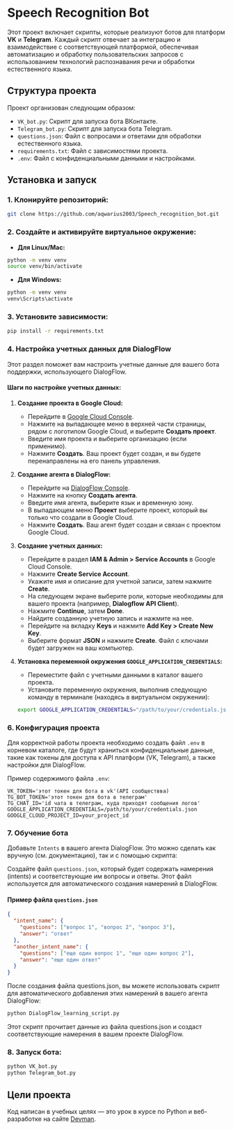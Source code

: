 # Speech Recognition Bot

Этот проект включает скрипты, которые реализуют ботов для платформ **VK** и **Telegram**. Каждый скрипт отвечает за интеграцию и взаимодействие с соответствующей платформой, обеспечивая автоматизацию и обработку пользовательских запросов с использованием технологий распознавания речи и обработки естественного языка.

## Структура проекта

Проект организован следующим образом:

- `VK_bot.py`: Скрипт для запуска бота ВКонтакте.
- `Telegram_bot.py`: Скрипт для запуска бота Telegram.
- `questions.json`: Файл с вопросами и ответами для обработки естественного языка.
- `requirements.txt`: Файл с зависимостями проекта.
- `.env`: Файл с конфиденциальными данными и настройками.

## Установка и запуск 

### 1. Клонируйте репозиторий:
```bash
git clone https://github.com/aqwarius2003/Speech_recognition_bot.git
```

### 2. Создайте и активируйте виртуальное окружение:

- **Для Linux/Mac:**
```bash
python -m venv venv
source venv/bin/activate
```

- **Для Windows:**
```bash
python -m venv venv
venv\Scripts\activate
```

### 3. Установите зависимости:
```bash
pip install -r requirements.txt
```

### 4. Настройка учетных данных для DialogFlow

Этот раздел поможет вам настроить учетные данные для вашего бота поддержки, использующего DialogFlow.

#### Шаги по настройке учетных данных:

1. **Создание проекта в Google Cloud:**
   - Перейдите в [Google Cloud Console](https://console.cloud.google.com/).
   - Нажмите на выпадающее меню в верхней части страницы, рядом с логотипом Google Cloud, и выберите **Создать проект**.
   - Введите имя проекта и выберите организацию (если применимо).
   - Нажмите **Создать**. Ваш проект будет создан, и вы будете перенаправлены на его панель управления.

2. **Создание агента в DialogFlow:**
   - Перейдите на [DialogFlow Console](https://dialogflow.cloud.google.com/).
   - Нажмите на кнопку **Создать агента**.
   - Введите имя агента, выберите язык и временную зону.
   - В выпадающем меню **Проект** выберите проект, который вы только что создали в Google Cloud.
   - Нажмите **Создать**. Ваш агент будет создан и связан с проектом Google Cloud.

3. **Создание учетных данных:**
   - Перейдите в раздел **IAM & Admin > Service Accounts** в Google Cloud Console.
   - Нажмите **Create Service Account**.
   - Укажите имя и описание для учетной записи, затем нажмите **Create**.
   - На следующем экране выберите роли, которые необходимы для вашего проекта (например, **Dialogflow API Client**).
   - Нажмите **Continue**, затем **Done**.
   - Найдите созданную учетную запись и нажмите на нее.
   - Перейдите на вкладку **Keys** и нажмите **Add Key > Create New Key**.
   - Выберите формат **JSON** и нажмите **Create**. Файл с ключами будет загружен на ваш компьютер.

4. **Установка переменной окружения `GOOGLE_APPLICATION_CREDENTIALS`:**
   - Переместите файл с учетными данными в каталог вашего проекта.
   - Установите переменную окружения, выполнив следующую команду в терминале (находясь в виртуальном окружении):
   ```bash
   export GOOGLE_APPLICATION_CREDENTIALS="/path/to/your/credentials.json"
   ```

### 6. Конфигурация проекта

Для корректной работы проекта необходимо создать файл `.env` в корневом каталоге, где будут храниться конфиденциальные данные, такие как токены для доступа к API платформ (VK, Telegram), а также настройки для DialogFlow.

Пример содержимого файла `.env`:

```env
VK_TOKEN='этот токен для бота в vk'(API сообществва)
TG_BOT_TOKEN='этот токен для бота в телеграм'
TG_CHAT_ID='id чата в телеграм, куда приходят сообщения логов'
GOOGLE_APPLICATION_CREDENTIALS=/path/to/your/credentials.json
GOOGLE_CLOUD_PROJECT_ID=your_project_id
```

### 7. Обучение бота
Добавьте `Intents` в вашего агента DialogFlow. Это можно сделать как вручную (см. документацию), так и с помощью скрипта:

Создайте  файл `questions.json`, который будет содержать намерения (intents) и соответствующие им вопросы и ответы. Этот файл используется для автоматического создания намерений в DialogFlow.

#### Пример файла `questions.json`

```json
{
  "intent_name": {
    "questions": ["вопрос 1", "вопрос 2", "вопрос 3"],
    "answer": "ответ"
  },
  "another_intent_name": {
    "questions": ["еще один вопрос 1", "еще один вопрос 2"],
    "answer": "еще один ответ"
  }
}
```
После создания файла questions.json, вы можете использовать скрипт для автоматического добавления этих намерений в вашего агента DialogFlow:

           
```bash
python DialogFlow_learning_script.py
```

Этот скрипт прочитает данные из файла questions.json и создаст соответствующие намерения в вашем проекте DialogFlow.

### 8. Запуск бота:

```bash
python VK_bot.py
python Telegram_bot.py
```

## Цели проекта
Код написан в учебных целях — это урок в курсе по Python и веб-разработке на сайте [Devman](https://dvmn.org/).